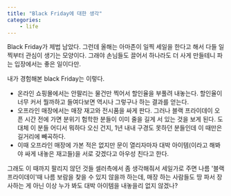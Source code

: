 ```yaml
---
title: "Black Friday에 대한 생각"
categories:
    - life
---
```


Black Friday가 제법 남았다. 그런데 올해는 아마존이 일찍 세일을 한다고 해서 다들 일찍부터 관심이 생기는 모양이다. 그래야 손님들도 끌어서 하나라도 더 사게 만들테니 파는 입장에서는 좋은 일이다만.

내가 경험해본 black Friday는 이렇다.

- 온라인 쇼핑몰에서는 안팔리는 물건만 찍어서 할인율을 부풀려 내놓는다. 할인율이 너무 커서 뭘까하고 들여다보면 역시나 그렇구나 하는 결과를 얻는다. 
- 오프라인 매장에서는 매장 재고와 전시품을 싸게 판다. 그러나 블랙 프라이데이 오픈 시간 전에 가면 분위기 험학한 분들이 이미 줄을 길게 서 있는 것을 보게 된다. 도대체 이 분들 어디서 뭐하다 오신 건지, 1년 내내 구경도 못하던 분들인데 이 때만은 길거리에 빼곡하다.
- 이때 오프라인 매장에 가본 적은 없지만 문이 열리자마자 대박 아이템(이라고 해봐야 싸게 내놓은 재고들)을 서로 갖겠다고 아우성 친다고 한다. 

그래도 이 때까지 팔리지 않던 것들 셀러측에서 좀 생각해줘서 세일가로 주면 나름 '블랙 프라이데이'때 나름 보람을 찾을 수 있지 않을까 하는데, 매장 하는 사람들도 땅 파서 장사하는 게 아닌 이상 누가 봐도 대박 아이템을 내놓을리 없지 않겠나?

